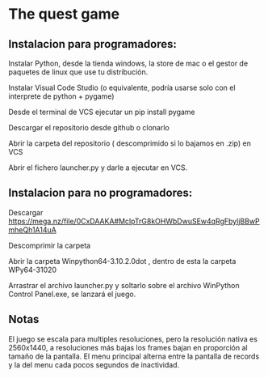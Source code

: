 # The quest game
## Instalacion para programadores:

Instalar Python, desde la tienda windows, la store de mac o el gestor de paquetes de linux que use tu distribución.

Instalar Visual Code Studio (o equivalente, podría usarse solo con el interprete de python + pygame)

Desde el terminal de VCS ejecutar un pip install pygame

Descargar el repositorio desde github o clonarlo

Abrir la carpeta del repositorio ( descomprimido si lo bajamos en .zip) en VCS

Abrir el fichero launcher.py y darle a ejecutar en VCS.
## Instalacion para no programadores:

Descargar https://mega.nz/file/0CxDAAKA#McIpTrG8kOHWbDwuSEw4qRgFbyljBBwPmheQh1A14uA

Descomprimir la carpeta

Abrir la carpeta Winpython64-3.10.2.0dot , dentro de esta la carpeta WPy64-31020

Arrastrar el archivo launcher.py y soltarlo sobre el archivo WinPython Control Panel.exe, se lanzará el juego.

## Notas

El juego se escala para multiples resoluciones, pero la resolución nativa es 2560x1440, a resoluciones más bajas los frames bajan en proporción al tamaño de la pantalla.
El menu principal alterna entre la pantalla de records y la del menu cada pocos segundos de inactividad.